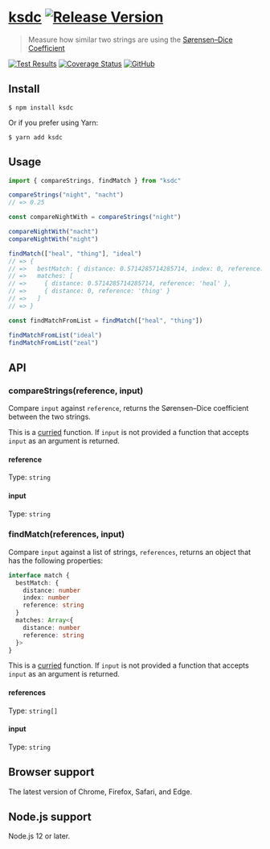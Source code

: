 # [ksdc](https://github.com/macarie/ksdc) [![Release Version](https://img.shields.io/npm/v/ksdc.svg?label=&color=0080FF)](https://www.npmjs.com/package/ksdc)

> Measure how similar two strings are using the [Sørensen–Dice Coefficient](https://en.wikipedia.org/wiki/S%C3%B8rensen%E2%80%93Dice_coefficient)

[![Test Results](https://github.com/macarie/ksdc/workflows/test/badge.svg?branch=next)](https://github.com/macarie/ksdc/actions?query=workflow%3Atest) [![Coverage Status](https://codecov.io/gh/macarie/ksdc/branch/next/graph/badge.svg)](https://codecov.io/gh/macarie/ksdc) [![GitHub](https://img.shields.io/github/license/macarie/ksdc?color=42cdad)](https://github.com/macarie/ksdc/blob/master/license)

## Install

```console
$ npm install ksdc
```

Or if you prefer using Yarn:

```console
$ yarn add ksdc
```

## Usage

```javascript
import { compareStrings, findMatch } from "ksdc"

compareStrings("night", "nacht")
// => 0.25

const compareNightWith = compareStrings("night")

compareNightWith("nacht")
compareNightWith("night")

findMatch(["heal", "thing"], "ideal")
// => {
// =>   bestMatch: { distance: 0.5714285714285714, index: 0, reference: 'heal' },
// =>   matches: [
// =>     { distance: 0.5714285714285714, reference: 'heal' },
// =>     { distance: 0, reference: 'thing' }
// =>   ]
// => }

const findMatchFromList = findMatch(["heal", "thing"])

findMatchFromList("ideal")
findMatchFromList("zeal")
```

## API

### compareStrings(reference, input)

Compare `input` against `reference`, returns the Sørensen–Dice coefficient between the two strings.

This is a [curried](https://en.wikipedia.org/wiki/Currying) function. If `input` is not provided a function that accepts `input` as an argument is returned.

#### reference

Type: `string`

#### input

Type: `string`

### findMatch(references, input)

Compare `input` against a list of strings, `references`, returns an object that has the following properties:

```typescript
interface match {
  bestMatch: {
    distance: number
    index: number
    reference: string
  }
  matches: Array<{
    distance: number
    reference: string
  }>
}
```

This is a [curried](https://en.wikipedia.org/wiki/Currying) function. If `input` is not provided a function that accepts `input` as an argument is returned.

#### references

Type: `string[]`

#### input

Type: `string`

## Browser support

The latest version of Chrome, Firefox, Safari, and Edge.

## Node.js support

Node.js 12 or later.
